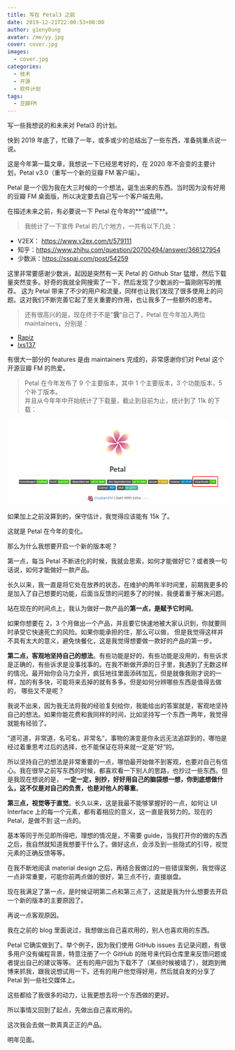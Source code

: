 ```yaml
---
title: 写在 Petal3 之前
date: 2019-12-21T22:00:53+08:00
author: g1eny0ung
avatar: /me/yy.jpg
cover: cover.jpg
images:
  - cover.jpg
categories:
  - 技术
  - 开源
  - 软件计划
tags:
  - 豆瓣FM
---
```


写一些我想说的和未来对 Petal3 的计划。

<!--more-->

快到 2019 年底了，忙碌了一年，或多或少的总结出了一些东西，准备挑重点说一说。

这是今年第一篇文章，我想说一下已经思考好的，在 2020 年不会变的主要计划，Petal v3.0（重写一个新的豆瓣 FM 客户端）。

Petal 是一个因为我在大三时候的一个想法，诞生出来的东西。当时因为没有好用的豆瓣 FM 桌面版，所以决定要去自己写一个客户端去用。

在描述未来之前，有必要说一下 Petal 在今年的**“成绩”**。

> 我统计了一下宣传 Petal 的几个地方，一共有以下几处：

- V2EX： <https://www.v2ex.com/t/579111>
- 知乎：<https://www.zhihu.com/question/20700494/answer/366127954>
- 少数派：<https://sspai.com/post/54259>

这里非常要感谢少数派，起因是突然有一天 Petal 的 Github Star 猛增，然后下载量突然变多。好奇的我就全网搜索了一下，然后发现了少数派的一篇刚刚写的推荐。
这为 Petal 带来了不少的用户和流量，同样也让我们发现了很多使用上的问题。这对我们不断完善它起了至关重要的作用，也让我多了一些额外的思考。

> 还有很高兴的是，现在终于不是”**我**“自己了，Petal 在今年加入两位 maintainers，分别是：

- [Rapiz](https://github.com/Rapiz1)
- [lxs137](https://github.com/lxs137)

有很大一部分的 features 是由 maintainers 完成的，非常感谢你们对 Petal 这个开源豆瓣 FM 的热爱。

> Petal 在今年发布了 9 个主要版本，其中 1 个主要版本，3 个功能版本，5 个补丁版本。<br />
> 并且从今年年中开始统计了下载量，截止到目前为止，统计到了 11k 的下载：

![下载量](下载量.jpg)

如果加上之前没算到的，保守估计，我觉得应该能有 15k 了。

这就是 Petal 在今年的变化。

那么为什么我想要开启一个新的版本呢？

第一点，每当 Petal 不断进化的时候，我就会思索，如何才能做好它？或者换一句话说，如何才能做好一款产品。

长久以来，我一直是将它处在放养的状态，在维护的两年半时间里，前期我更多的是加入了自己想要的功能，后面当反馈的问题多了的时候，我便着重于解决问题。

站在现在的时间点上，我认为做好一款产品的**第一点，是赋予它时间**。

如果你想要在 2，3 个月做出一个产品，并且要它快速地被大家认识到，你就要同时承受它快速死亡的风险。如果你能承担的住，那么可以做，
但是我觉得这样并不具有太大的意义，避免快餐化，这是我觉得想要做一款好的产品的第一步。

**第二点，客观地坚持自己的想法**。有些功能是好的，有些功能是没用的，有些诉求是正确的，有些诉求是没事找事的。在我不断做开源的日子里，我遇到了无数这样
的情况。最开始你会马力全开，疯狂地往里面添砖加瓦，但是就像我刚才说的一样，加的有多快，可能将来去掉的就有多多。但是如何分辨哪些东西是值得去做的，
哪些又不是呢？

我说不出来，因为我无法将我的经验复刻给你，我能给出的答案就是，客观地坚持自己的想法。如果你能花费和我同样的时间，比如坚持写一个东西一两年，我觉得就能有经验了。

”道可道，非常道，名可名，非常名“，事物的演变是你永远无法追踪到的，哪怕是经过着重思考过后的选择，也不能保证在将来就一定是”好“的。

所以坚持自己的想法是非常重要的一点，哪怕最开始做不到客观，也要对自己有信心。我在很早之前写东西的时候，都喜欢看一下别人的思路，也抄过一些东西。但是我现在想说的是，
**一定一定，别抄，好好用自己的脑袋想一想，你到底想做什么，这不仅是对自己的负责，也是对他人的尊重**。

**第三点，视觉等于直觉**。长久以来，这是我最不能够掌握好的一点，如何让 UI Interface 上的每一个元素，都有着相应的意义，这一直是我努力的。现在的 Petal，是做不到
这一点的。

基本等同于所见即所得吧，理想的情况是，不需要 guide，当我打开你的做的东西之后，我自然就知道我想要干什么了。做好这点，会涉及到一些隐式的引导，视觉元素的正确反馈等等。

在我不断地阅读 material design 之后，再结合我做过的一些错误案例，我觉得这一点非常重要，可能你前两点做的很好，第三点不行，直接崩盘。

现在我满足了第一点，是时候证明第二点和第三点了，这就是我为什么想要去开启一个新的版本的主要原因了。

再说一点客观原因。

我在之前的 blog 里面说过，我想做出自己喜欢用的，别人也喜欢用的东西。

Petal 它确实做到了。举个例子，因为我们使用 GitHub issues 去记录问题，有很多用户没有编程背景，特意注册了一个 GitHub 的账号来代码仓库里来反馈问题或者提出自己的建议等等。
还有的用户因为下载不了（某些时候被墙了），就跑到微博来抓我，跟我说想试用一下。还有的用户他觉得好用，然后就自发的分享了 Petal 到一些社交媒体上。

这些都给了我很多的动力，让我更想去将一个东西做的更好。

所以事情又回到了起点，先做出自己喜欢用的。

这次我会去做一款真真正正的产品。

明年见面。
